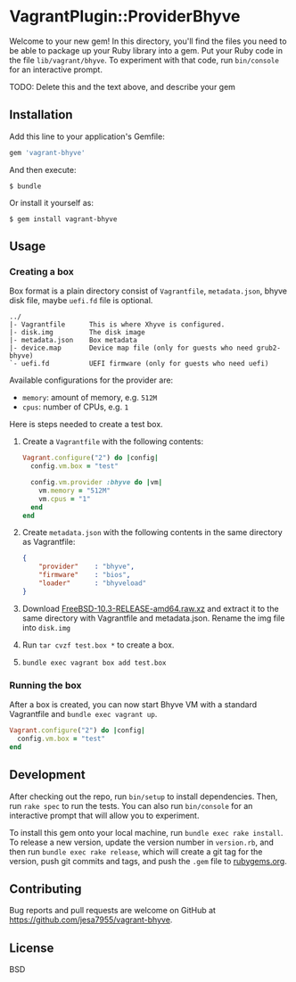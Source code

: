 # VagrantPlugin::ProviderBhyve

Welcome to your new gem! In this directory, you'll find the files you need to be able to package up your Ruby library into a gem. Put your Ruby code in the file `lib/vagrant/bhyve`. To experiment with that code, run `bin/console` for an interactive prompt.

TODO: Delete this and the text above, and describe your gem

## Installation

Add this line to your application's Gemfile:

```ruby
gem 'vagrant-bhyve'
```

And then execute:

    $ bundle

Or install it yourself as:

    $ gem install vagrant-bhyve

## Usage

### Creating a box

Box format is a plain directory consist of `Vagrantfile`, `metadata.json`, bhyve disk file, maybe `uefi.fd` file is optional.

```
../
|- Vagrantfile      This is where Xhyve is configured.
|- disk.img         The disk image
|- metadata.json    Box metadata
|- device.map	    Device map file (only for guests who need grub2-bhyve)
`- uefi.fd          UEFI firmware (only for guests who need uefi)
```

Available configurations for the provider are:

* `memory`: amount of memory, e.g. `512M`
* `cpus`: number of CPUs, e.g. `1`

Here is steps needed to create a test box.

1. Create a `Vagrantfile` with the following contents:

    ```ruby
    Vagrant.configure("2") do |config|
      config.vm.box = "test"

      config.vm.provider :bhyve do |vm|
        vm.memory = "512M"
        vm.cpus = "1"
      end
    end
    ```

2. Create `metadata.json` with the following contents in the same directory as Vagrantfile:

    ```json
    {
        "provider"    : "bhyve",
        "firmware"    : "bios",
        "loader"      : "bhyveload"
    }
    ```

3. Download [FreeBSD-10.3-RELEASE-amd64.raw.xz](http://ftp.freebsd.org/pub/FreeBSD/releases/VM-IMAGES/10.3-RELEASE/amd64/Latest/FreeBSD-10.3-RELEASE-amd64.raw.xz) and extract it to the same directory with Vagrantfile and metadata.json. Rename the img file into `disk.img`
4. Run `tar cvzf test.box *` to create a box.
5. `bundle exec vagrant box add test.box`

### Running the box

After a box is created, you can now start Bhyve VM with a standard Vagrantfile and `bundle exec vagrant up`.

```ruby
Vagrant.configure("2") do |config|
  config.vm.box = "test"
end
```


## Development

After checking out the repo, run `bin/setup` to install dependencies. Then, run `rake spec` to run the tests. You can also run `bin/console` for an interactive prompt that will allow you to experiment.

To install this gem onto your local machine, run `bundle exec rake install`. To release a new version, update the version number in `version.rb`, and then run `bundle exec rake release`, which will create a git tag for the version, push git commits and tags, and push the `.gem` file to [rubygems.org](https://rubygems.org).

## Contributing

Bug reports and pull requests are welcome on GitHub at https://github.com/jesa7955/vagrant-bhyve.


## License

BSD
